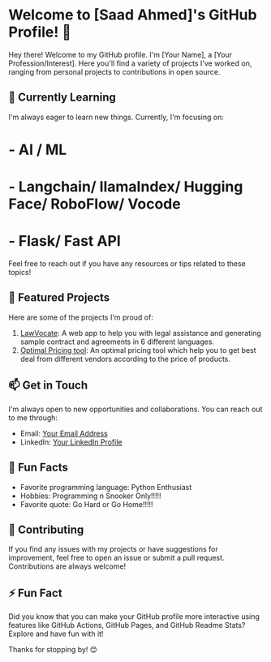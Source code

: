 # Welcome to [Saad Ahmed]'s GitHub Profile! 👋

Hey there! Welcome to my GitHub profile. I'm [Your Name], a [Your Profession/Interest]. Here you'll find a variety of projects I've worked on, ranging from personal projects to contributions in open source.

## 🌱 Currently Learning

I'm always eager to learn new things. Currently, I'm focusing on:

# - AI / ML 
# - Langchain/ llamaIndex/ Hugging Face/ RoboFlow/ Vocode
# - Flask/ Fast API

Feel free to reach out if you have any resources or tips related to these topics!

## 🔭 Featured Projects

Here are some of the projects I'm proud of:

1. [LawVocate](https://lawvocate-ai.vercel.app/): A web app to help you with legal assistance and generating sample contract and agreements in 6 different languages.
2. [Optimal Pricing tool](link-to-project): An optimal pricing tool which help you to get best deal from different vendors according to the price of products.

## 📫 Get in Touch

I'm always open to new opportunities and collaborations. You can reach out to me through:

- Email: [Your Email Address](mailto:erc.saadi@gmail.com)
- LinkedIn: [Your LinkedIn Profile](https://www.linkedin.com/in/isaadahmed444/)


## 💬 Fun Facts

- Favorite programming language: Python Enthusiast
- Hobbies: Programming n Snooker Only!!!!!
- Favorite quote: Go Hard or Go Home!!!!!

## 🤝 Contributing

If you find any issues with my projects or have suggestions for improvement, feel free to open an issue or submit a pull request. Contributions are always welcome!

## ⚡ Fun Fact

Did you know that you can make your GitHub profile more interactive using features like GitHub Actions, GitHub Pages, and GitHub Readme Stats? Explore and have fun with it!

Thanks for stopping by! 😊


